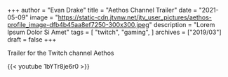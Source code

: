 +++
author = "Evan Drake"
title = "Aethos Channel Trailer"
date = "2021-05-09"
image = "https://static-cdn.jtvnw.net/jtv_user_pictures/aethos-profile_image-dfb4b45aa8ef7250-300x300.jpeg"
description = "Lorem Ipsum Dolor Si Amet"
tags = [
    "twitch",
    "gaming",
]
archives = ["2019/03"]
draft = false
+++

Trailer for the Twitch channel Aethos

{{< youtube 1bYTr8je6r0 >}}

